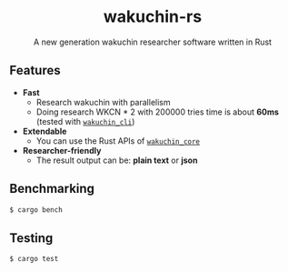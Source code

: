 <h1 align="center">wakuchin-rs</h1>
<p align="center">A new generation wakuchin researcher software written in Rust</p>

## Features

- **Fast**
  - Research wakuchin with parallelism
  - Doing research WKCN \* 2 with 200000 tries time is about **60ms** \(tested with [`wakuchin_cli`](cli)\)
- **Extendable**
  - You can use the Rust APIs of [`wakuchin_core`](core)
- **Researcher-friendly**
  - The result output can be: **plain text** or **json**

## Benchmarking

```bash
$ cargo bench
```

## Testing

```bash
$ cargo test
```

